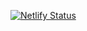 [![Netlify Status](https://api.netlify.com/api/v1/badges/5fcdfba2-5d34-45dc-aeb2-d34d6827b0c7/deploy-status)](https://app.netlify.com/sites/lemuela888/deploys)
